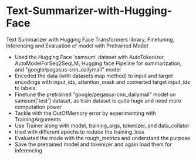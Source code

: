 # Text-Summarizer-with-Hugging-Face
Text Summarizer with Hugging Face Transformers library, Finetuning, Inferencing and Evaluation of model with Pretrained Model

- Used the Hugging Face 'samsum' dataset with AutoTokenizer, AutoModelForSeq2SeqLM, Hugging face Pipeline for summarization, and "google/pegasus-cnn_dailymail" model
- Encoded the data (with datasets map method) to input and target encodings with input_ids, attention_mask and converted target input_ids to labels
- Finetune the pretrained  "google/pegasus-cnn_dailymail" model on samsum['test'] dataset, as train dataset is quite huge and need more computation power
- Tackle with the OutOfMemory error by experimenting with TrainingArguments
- Use Trainer along with model, training_args, tokenizer, and data_collator
- tried with different epochs to reduce the training_loss
- Evaluated the mode with the rough_metrics and understand the purpose
- Save the pretrained model and tokenizer and again load them for inferencing
  
